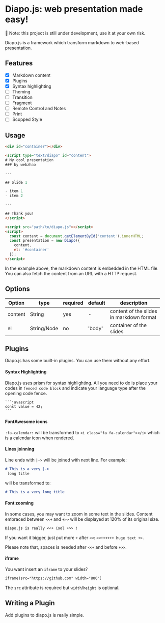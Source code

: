 # Diapo.js: web presentation made easy!

:red_circle: Note: this project is still under development, use it at your own risk.

Diapo.js is a framework which transform markdown to web-based presentation.

## Features

- [x] Markdown content
- [x] Plugins
- [x] Syntax highlighting
- [ ] Theming
- [ ] Transition
- [ ] Fragment
- [ ] Remote Control and Notes
- [ ] Print
- [ ] Scopped Style

## Usage

```html
<div id="container"></div>

<script type="text/diapo" id="content">
# My cool presentation
### by webzhao

---

## Slide 1

- item 1
- item 2

---

## Thank you!
</script>

<script src="path/to/diapo.js"></script>
<script>
  const content = document.getElementById('content').innerHTML;
  const presentation = new Diapo({
    content,
    el: '#container'
  });
</script>
```

In the example above, the markdown content is embedded in the HTML file. You can also fetch the content from an URL with a HTTP request.

## Options

| Option  | type        | required | default | description                             |
|---------|-------------|----------|---------|-----------------------------------------|
| content | String      | yes      | -       |content of the slides in markdown format |
| el      | String/Node | no       | 'body'  |container of the slides                  |

## Plugins

Diapo.js has some built-in plugins. You can use them without any effort. 

#### Syntax Highlighting

Diapo.js uses [prism](http://prismjs.com/) for syntax highlighting. All you need to do is place your codes in `fenced code block` and indicate your language type after the opening code fence.

    ```javascript
    const value = 42;
    ```

#### FontAwesome icons

`:fa-calendar:` will be transformed to `<i class="fa fa-calendar"></i>` which is a calendar icon when rendered.

#### Lines joinning

Line ends with `|->` will be joined with next line. For example:

```markdown
# This is a very |->
 long title
```

will be transformed to:

```markdown
# This is a very long title
```

#### Font zooming

In some cases, you may want to zoom in some text in the slides. Content embraced between `<<+` and `+>>` will be displayed at 120% of its original size.

```markdown
Diapo.js is really <<+ Cool +>> !
```

If you want it bigger, just put more `+` after `<<`: `<<++++++ huge text +>`.

Please note that, spaces is needed after `<<+` and before `+>>`.

#### iframe

You want insert an `iframe` to your slides? 

```markdown
iframe(src="https://github.com" width="800")
```

The `src` attribute is required but `width`/`height` is optional.


## Writing a Plugin

Add plugins to diapo.js is really simple. 














